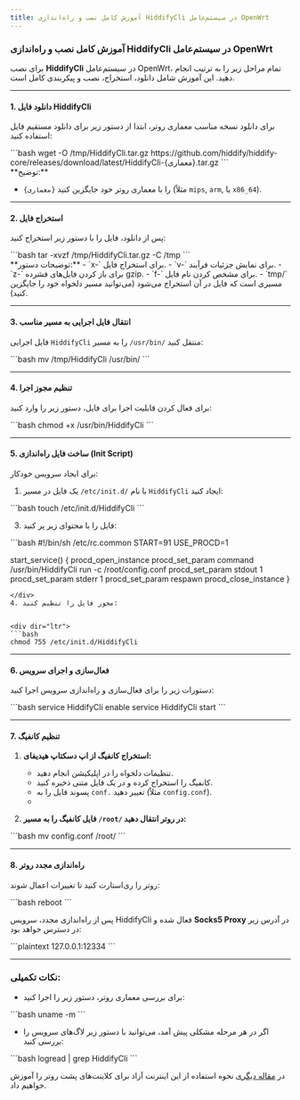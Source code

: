 ```yaml
---
title: آموزش کامل نصب و راه‌اندازی HiddifyCli در سیستم‌عامل OpenWrt 
---
```



### آموزش کامل نصب و راه‌اندازی HiddifyCli در سیستم‌عامل OpenWrt

برای نصب **HiddifyCli** در سیستم‌عامل OpenWrt، تمام مراحل زیر را به ترتیب انجام دهید. این آموزش شامل دانلود، استخراج، نصب و پیکربندی کامل است.

---
#### 1. **دانلود فایل HiddifyCli**
برای دانلود نسخه مناسب معماری روتر، ابتدا از دستور زیر برای دانلود مستقیم فایل استفاده کنید:
<div dir="ltr">
   ```bash
   wget -O /tmp/HiddifyCli.tar.gz https://github.com/hiddify/hiddify-core/releases/download/latest/HiddifyCli-{معماری}.tar.gz
   ```
</div>
   **توضیح:**
   
   - `{معماری}` را با معماری روتر خود جایگزین کنید (مثلاً `mips`, `arm`, یا `x86_64`).

---

#### 2. **استخراج فایل**
پس از دانلود، فایل را با دستور زیر استخراج کنید:

<div dir="ltr">
```bash
tar -xvzf /tmp/HiddifyCli.tar.gz -C /tmp
```
</div>
**توضیحات دستور:**
- `x-` برای استخراج فایل.
- `v-` برای نمایش جزئیات فرآیند.
- `z-` برای باز کردن فایل‌های فشرده gzip.
- `f-` برای مشخص کردن نام فایل.
- `tmp/` مسیری است که فایل در آن استخراج می‌شود (می‌توانید مسیر دلخواه خود را جایگزین کنید).
  
---

#### 3. **انتقال فایل اجرایی به مسیر مناسب**
فایل اجرایی `HiddifyCli` را به مسیر `/usr/bin/` منتقل کنید:

<div dir="ltr">
```bash
mv /tmp/HiddifyCli /usr/bin/
```
</div>

---

#### 4. **تنظیم مجوز اجرا**
برای فعال کردن قابلیت اجرا برای فایل، دستور زیر را وارد کنید:

<div dir="ltr">
```bash
chmod +x /usr/bin/HiddifyCli
```
</div>

---

#### 5. **ساخت فایل راه‌اندازی (Init Script)**
برای ایجاد سرویس خودکار:
1. یک فایل در مسیر `/etc/init.d/` با نام `HiddifyCli` ایجاد کنید:
   
<div dir="ltr">
   ```bash
   touch /etc/init.d/HiddifyCli
   ```
</div>

3. فایل را با محتوای زیر پر کنید:


<div dir="ltr">
   ```bash
   #!/bin/sh /etc/rc.common
   START=91
   USE_PROCD=1

   start_service() {
       procd_open_instance
       procd_set_param command /usr/bin/HiddifyCli run -c /root/config.conf
       procd_set_param stdout 1
       procd_set_param stderr 1
       procd_set_param respawn
       procd_close_instance
   }
   ```
</div>
4. مجوز فایل را تنظیم کنید:


<div dir="ltr">
   ```bash
   chmod 755 /etc/init.d/HiddifyCli
   ```
 </div>

---

#### 6. **فعال‌سازی و اجرای سرویس**
دستورات زیر را برای فعال‌سازی و راه‌اندازی سرویس اجرا کنید:

<div dir="ltr">
```bash
service HiddifyCli enable
service HiddifyCli start
```
</div>

---

#### 7. **تنظیم کانفیگ**
1. **استخراج کانفیگ از اپ دسکتاپ هیدیفای:**
 
   - تنظیمات دلخواه را در اپلیکیشن انجام دهید.
   - کانفیگ را استخراج کرده و در یک فایل متنی ذخیره کنید.
   - پسوند فایل را به `conf.` تغییر دهید (مثلاً `config.conf`).
   - 
2. **فایل کانفیگ را به مسیر `/root/` در روتر انتقال دهید:**
   
<div dir="ltr">
   ```bash
   mv config.conf /root/
   ```
</div>

---

#### 8. **راه‌اندازی مجدد روتر**
روتر را ری‌استارت کنید تا تغییرات اعمال شوند:

<div dir="ltr">
```bash
reboot
```
</div>

پس از راه‌اندازی مجدد، سرویس HiddifyCli فعال شده و **Socks5 Proxy** در آدرس زیر در دسترس خواهد بود:

<div dir="ltr">
```plaintext
127.0.0.1:12334
```
</div>

---

### نکات تکمیلی:
- برای بررسی معماری روتر، دستور زیر را اجرا کنید:
  
<div dir="ltr">
  ```bash
  uname -m
  ```
</div>

- اگر در هر مرحله مشکلی پیش آمد، می‌توانید با دستور زیر لاگ‌های سرویس را بررسی کنید:
  
<div dir="ltr">
  ```bash
  logread | grep HiddifyCli
  ```
</div>

در [مقاله دیگری](/fa/app/How-to-Enable-Free-Internet-Access-for-Clients-Behind-an-OpenWrt-Router-Using-HiddifyCli/) نحوه استفاده از این اینترنت آزاد برای کلاینت‌های پشت روتر را آموزش خواهیم داد.

